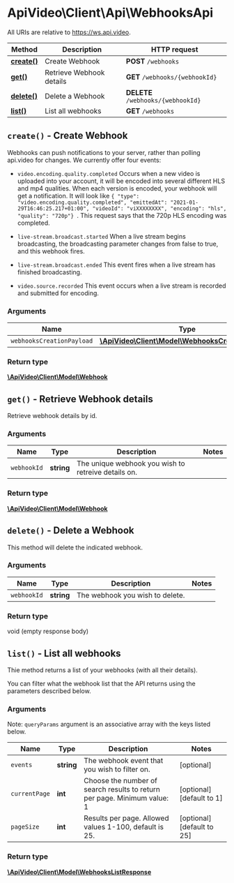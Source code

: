 # ApiVideo\Client\Api\WebhooksApi

All URIs are relative to https://ws.api.video.

Method | Description | HTTP request
------------- | ------------- | -------------
[**create()**](WebhooksApi.md#create) | Create Webhook | **POST** `/webhooks`
[**get()**](WebhooksApi.md#get) | Retrieve Webhook details | **GET** `/webhooks/{webhookId}`
[**delete()**](WebhooksApi.md#delete) | Delete a Webhook | **DELETE** `/webhooks/{webhookId}`
[**list()**](WebhooksApi.md#list) | List all webhooks | **GET** `/webhooks`


## **`create()` - Create Webhook**



Webhooks can push notifications to your server, rather than polling api.video for changes. We currently offer four events: 

* ```video.encoding.quality.completed``` Occurs when a new video is uploaded into your account, it will be encoded into several different HLS and mp4 qualities. When each version is encoded, your webhook will get a notification.  It will look like ```{ "type": "video.encoding.quality.completed", "emittedAt": "2021-01-29T16:46:25.217+01:00", "videoId": "viXXXXXXXX", "encoding": "hls", "quality": "720p"} ```. This request says that the 720p HLS encoding was completed.

* ```live-stream.broadcast.started```  When a live stream begins broadcasting, the broadcasting parameter changes from false to true, and this webhook fires.

* ```live-stream.broadcast.ended```  This event fires when a live stream has finished broadcasting.

* ```video.source.recorded```  This event occurs when a live stream is recorded and submitted for encoding.

### Arguments



Name | Type | Description | Notes
------------- | ------------- | ------------- | -------------
 `webhooksCreationPayload` | [**\ApiVideo\Client\Model\WebhooksCreationPayload**](../Model/WebhooksCreationPayload.md)|  |




### Return type

[**\ApiVideo\Client\Model\Webhook**](../Model/Webhook.md)





## **`get()` - Retrieve Webhook details**



Retrieve webhook details by id.

### Arguments



Name | Type | Description | Notes
------------- | ------------- | ------------- | -------------
 `webhookId` | **string**| The unique webhook you wish to retreive details on. |




### Return type

[**\ApiVideo\Client\Model\Webhook**](../Model/Webhook.md)





## **`delete()` - Delete a Webhook**



This method will delete the indicated webhook.

### Arguments



Name | Type | Description | Notes
------------- | ------------- | ------------- | -------------
 `webhookId` | **string**| The webhook you wish to delete. |




### Return type

void (empty response body)





## **`list()` - List all webhooks**



Thie method returns a list of your webhooks (with all their details). 

You can filter what the webhook list that the API returns using the parameters described below.

### Arguments





Note: `queryParams` argument is an associative array with the keys listed below.

Name | Type | Description | Notes
------------- | ------------- | ------------- | ------------- 
 `events` | **string**| The webhook event that you wish to filter on. | [optional]
 `currentPage` | **int**| Choose the number of search results to return per page. Minimum value: 1 | [optional] [default to 1]
 `pageSize` | **int**| Results per page. Allowed values 1-100, default is 25. | [optional] [default to 25]






### Return type

[**\ApiVideo\Client\Model\WebhooksListResponse**](../Model/WebhooksListResponse.md)




